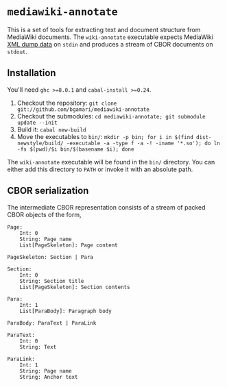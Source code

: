 # `mediawiki-annotate`

This is a set of tools for extracting text and document structure from MediaWiki
documents. The `wiki-annotate` executable expects MediaWiki
[XML dump data](https://www.mediawiki.org/wiki/Help:Export) on
`stdin` and produces a stream of CBOR documents on `stdout`.

## Installation

You'll need `ghc >=8.0.1` and `cabal-install >=0.24`.

 1. Checkout the repository: `git clone git://github.com/bgamari/mediawiki-annotate`
 2. Checkout the submodules: `cd mediawiki-annotate; git submodule update --init`
 3. Build it: `cabal new-build`
 4. Move the executables to `bin/`: `mkdir -p bin; for i in $(find dist-newstyle/build/ -executable -a -type f -a -! -iname '*.so'); do ln -fs $(pwd)/$i bin/$(basename $i); done`
 
The `wiki-annotate` executable will be found in the `bin/` directory. You can
either add this directory to `PATH` or invoke it with an absolute path.

## CBOR serialization

The intermediate CBOR representation consists of a stream of packed CBOR objects of the form,

```
Page:
    Int: 0
    String: Page name
    List[PageSkeleton]: Page content
    
PageSkeleton: Section | Para

Section:
    Int: 0
    String: Section title
    List[PageSkeleton]: Section contents
    
Para:
    Int: 1
    List[ParaBody]: Paragraph body
    
ParaBody: ParaText | ParaLink

ParaText:
    Int: 0
    String: Text
    
ParaLink:
    Int: 1
    String: Page name
    String: Anchor text
```

